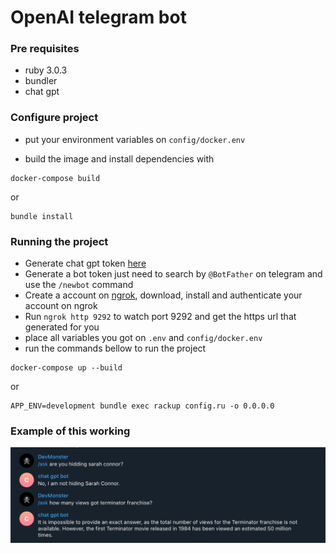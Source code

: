 # OpenAI telegram bot

### Pre requisites

- ruby 3.0.3
- bundler
- chat gpt

### Configure project

- put your environment variables on `config/docker.env`

- build the image and install dependencies with
```
docker-compose build
```

or

```
bundle install
```

### Running the project

- Generate chat gpt token [here](https://platform.openai.com/account/api-keys)
- Generate a bot token just need to search by `@BotFather` on telegram and use the `/newbot` command
- Create a account on [ngrok](https://ngrok.com/), download, install and authenticate your account on ngrok
- Run `ngrok http 9292` to watch port 9292 and get the https url that generated for you
- place all variables you got on `.env` and `config/docker.env`
- run the commands bellow to run the project

```
docker-compose up --build
```

or

```
APP_ENV=development bundle exec rackup config.ru -o 0.0.0.0
```

### Example of this working

![poc](./tmp/poc.jpg)
